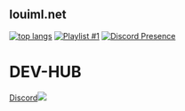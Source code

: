 ## louiml.net

[![top langs](https://github-readme-stats.vercel.app/api/top-langs/?username=loui-dev&layout=compact&theme=vision-friendly-dark)](https://github.com/anuraghazra/github-readme-stats)
[![Playlist #1](https://spotify-github-readme.vercel.app/api/spotify)](https://open.spotify.com/playlist/0uddRiVvtMk2GTBB8f3Rsi)
[![Discord Presence](https://lanyard.cnrad.dev/api/782591039256920074?theme=dark&bg=492042&animated=true&hideDiscrim=false&borderRadius=20px)](https://discord.com/users/782591039256920074)
<h1>DEV-HUB</h1>
<a href="https://discord.gg/MCwMS5geMv">Discord<img src="https://seeklogo.com/images/D/discord-black-logo-733DD6B9B0-seeklogo.com.png"></a>
